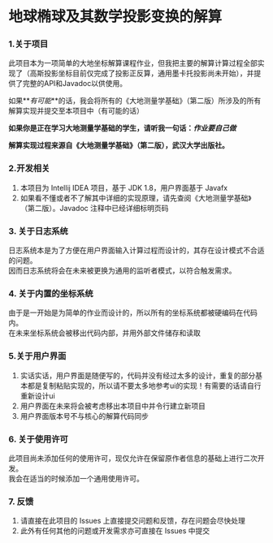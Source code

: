 # 地球椭球及其数学投影变换的解算

### 1.关于项目
此项目本为一项简单的大地坐标解算课程作业，但我把主要的解算计算过程全部实现了（高斯投影坐标目前仅完成了投影正反算，通用墨卡托投影尚未开始），并提供了完整的API和Javadoc以供使用。  

如果**_有可能_**的话，我会将所有的《大地测量学基础》（第二版）所涉及的所有解算实现并提交至本项目中（有可能的话）

**如果你是正在学习大地测量学基础的学生，请听我一句话：_作业要自己做_**  

**解算实现过程来源自《大地测量学基础》（第二版），武汉大学出版社。**

### 2.开发相关
1. 本项目为 Intellij IDEA 项目，基于 JDK 1.8，用户界面基于 Javafx
2. 如果看不懂或者不了解其中详细的实现原理，请先查阅《大地测量学基础》（第二版）。Javadoc 注释中已经详细标明页码

### 3. 关于日志系统
日志系统本是为了方便在用户界面输入计算过程而设计的，其存在设计模式不合适的问题。  
因而日志系统将会在未来被更换为通用的监听者模式，以符合触发需求。

### 4. 关于内置的坐标系统
由于是一开始是为简单的作业而设计的，所以所有的坐标系统都被硬编码在代码内。  
在未来坐标系统会被移出代码内部，并用外部文件储存和读取

### 5.关于用户界面
1. 实话实话，用户界面是随便写的，代码并没有经过太多的设计，重复的部分基本都是复制粘贴实现的，所以请不要太多地参考ui的实现！有需要的话请自行重新设计ui
2. 用户界面在未来将会被考虑移出本项目中并令行建立新项目
3. 用户界面版本号不与核心的解算代码同步

### 6. 关于使用许可
此项目尚未添加任何的使用许可，现仅允许在保留原作者信息的基础上进行二次开发。  
我会在适当的时候添加一个通用使用许可。

### 7. 反馈
1. 请直接在此项目的 Issues 上直接提交问题和反馈，存在问题会尽快处理
2. 此外有任何其他的问题或开发需求亦可直接在 Issues 中提交